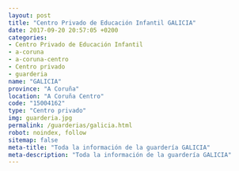 ```yaml
---
layout: post
title: "Centro Privado de Educación Infantil GALICIA"
date: 2017-09-20 20:57:05 +0200
categories:
- Centro Privado de Educación Infantil
- a-coruna
- a-coruna-centro
- Centro privado
- guarderia
name: "GALICIA"
province: "A Coruña"
location: "A Coruña Centro"
code: "15004162"
type: "Centro privado"
img: guarderia.jpg
permalink: /guarderias/galicia.html
robot: noindex, follow
sitemap: false
meta-title: "Toda la información de la guardería GALICIA"
meta-description: "Toda la información de la guardería GALICIA"
---
```


